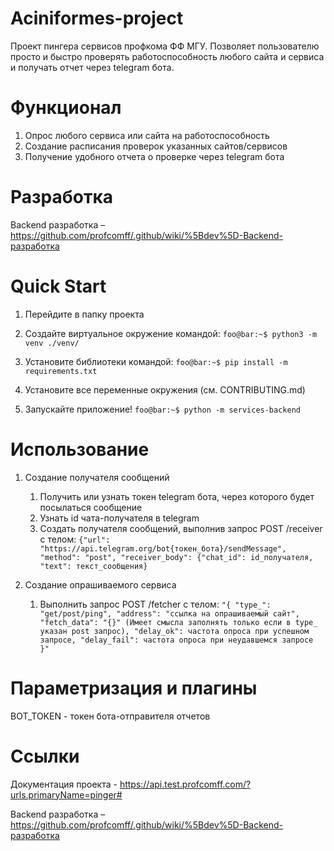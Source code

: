 # Aciniformes-project

Проект пингера сервисов профкома ФФ МГУ. Позволяет пользователю просто и быстро проверять работоспособность любого сайта и сервиса и получать отчет через telegram бота.


# Функционал

1. Опрос любого сервиса или сайта на работоспособность
2. Создание расписания проверок указанных сайтов/сервисов
3. Получение удобного отчета о проверке через telegram бота

# Разработка
Backend разработка – https://github.com/profcomff/.github/wiki/%5Bdev%5D-Backend-разработка


# Quick Start
1. Перейдите в папку проекта

2. Создайте виртуальное окружение командой:
`foo@bar:~$ python3 -m venv ./venv/`
3. Установите библиотеки командой:
`foo@bar:~$ pip install -m requirements.txt`
4. Установите все переменные окружения (см. CONTRIBUTING.md)
5. Запускайте приложение!
`foo@bar:~$ python -m services-backend`


# Использование
1. Создание получателя сообщений
   1. Получить или узнать токен telegram бота, через которого будет посылаться сообщение
   2. Узнать id чата-получателя в telegram
   3. Создать получателя сообщений, выполнив запрос POST /receiver с телом: `{"url": "https://api.telegram.org/bot{токен_бота}/sendMessage", "method": "post", "receiver_body": {"chat_id": id_получателя, "text": текст_сообщения}`

2. Создание опрашиваемого сервиса
   1. Выполнить запрос POST /fetcher с телом: `"{
  "type_": "get/post/ping",
  "address": "ссылка на опрашиваемый сайт",
  "fetch_data": "{}" (Имеет смысла заполнять только если в type_ указан post запрос),
  "delay_ok": частота опроса при успешном запросе,
  "delay_fail": частота опроса при неудавшемся запросе
}"`

# Параметризация и плагины
BOT_TOKEN - токен бота-отправителя отчетов

# Ссылки
Документация проекта - https://api.test.profcomff.com/?urls.primaryName=pinger#

Backend разработка – https://github.com/profcomff/.github/wiki/%5Bdev%5D-Backend-разработка